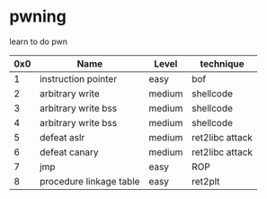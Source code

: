 # pwning
learn to do pwn

0x0 | Name | Level |  technique
--- | --- | --- | ---
1 | instruction pointer | easy | bof
2 | arbitrary write | medium | shellcode
3 | arbitrary write bss | medium | shellcode
4 | arbitrary write bss | medium | shellcode
5 | defeat aslr | medium | ret2libc attack
6 | defeat canary | medium | ret2libc attack
7 | jmp | easy | ROP
8 | procedure linkage table | easy | ret2plt

